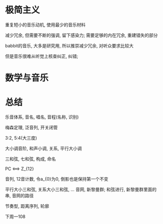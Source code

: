 # 极简主义

重复短小的音乐动机, 使用最少的音乐材料

减少冗余, 但需要不断的强调, 留下感染力; 需要足够的内在冗余, 重建错失的部分

babbit的音乐, 大多是研究用, 所以推崇减少冗余, 对听众要求比较大

但是音乐很难从听觉上核查纠正, 纠错;

# 数学与音乐

# 总结

乐音体系, 音名, 唱名, 音程(名称, 识别)

梅森定理, 泛音列, 开关闭管

3:2, 5:4(大三度)

大小调音阶, 和声小调, 关系, 平行大小调

三和弦, 七和弦, 构成, 命名

PC <==> Z_{12}

音列, 12音计数, 令a_{0}为0, 倒影也是保持第一个不变

平行大小三和弦, 关系大小三和弦, ... 音网, 新黎曼群; 和弦进行, 新黎曼群里面的串, 音网的路径

节奏型, 距离序列, 轮廓

下周一108

